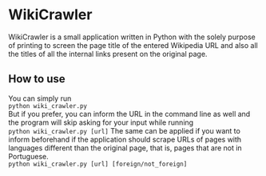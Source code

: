 # WikiCrawler

WikiCrawler is a small application written in Python with the solely purpose of printing to screen the page title of the entered Wikipedia URL and also all the titles of all the internal links present on the original page.

## How to use

You can simply run  
    `python wiki_crawler.py` <br>
But if you prefer, you can inform the URL in the command line as well and the program will skip asking for your input while running <br>
    `python wiki_crawler.py [url]`
The same can be applied if you want to inform beforehand if the application should scrape URLs of pages with languages different than the original page, that is, pages that are not in Portuguese. <br>
    `python wiki_crawler.py [url] [foreign/not_foreign]`
